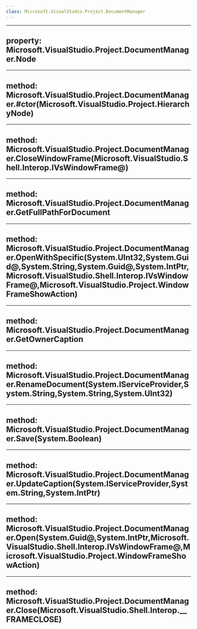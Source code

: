 ```yaml
---
class: Microsoft.VisualStudio.Project.DocumentManager
---
```


---
property: Microsoft.VisualStudio.Project.DocumentManager.Node
---

---
method: Microsoft.VisualStudio.Project.DocumentManager.#ctor(Microsoft.VisualStudio.Project.HierarchyNode)
---

---
method: Microsoft.VisualStudio.Project.DocumentManager.CloseWindowFrame(Microsoft.VisualStudio.Shell.Interop.IVsWindowFrame@)
---

---
method: Microsoft.VisualStudio.Project.DocumentManager.GetFullPathForDocument
---

---
method: Microsoft.VisualStudio.Project.DocumentManager.OpenWithSpecific(System.UInt32,System.Guid@,System.String,System.Guid@,System.IntPtr,Microsoft.VisualStudio.Shell.Interop.IVsWindowFrame@,Microsoft.VisualStudio.Project.WindowFrameShowAction)
---

---
method: Microsoft.VisualStudio.Project.DocumentManager.GetOwnerCaption
---

---
method: Microsoft.VisualStudio.Project.DocumentManager.RenameDocument(System.IServiceProvider,System.String,System.String,System.UInt32)
---

---
method: Microsoft.VisualStudio.Project.DocumentManager.Save(System.Boolean)
---

---
method: Microsoft.VisualStudio.Project.DocumentManager.UpdateCaption(System.IServiceProvider,System.String,System.IntPtr)
---

---
method: Microsoft.VisualStudio.Project.DocumentManager.Open(System.Guid@,System.IntPtr,Microsoft.VisualStudio.Shell.Interop.IVsWindowFrame@,Microsoft.VisualStudio.Project.WindowFrameShowAction)
---

---
method: Microsoft.VisualStudio.Project.DocumentManager.Close(Microsoft.VisualStudio.Shell.Interop.__FRAMECLOSE)
---

